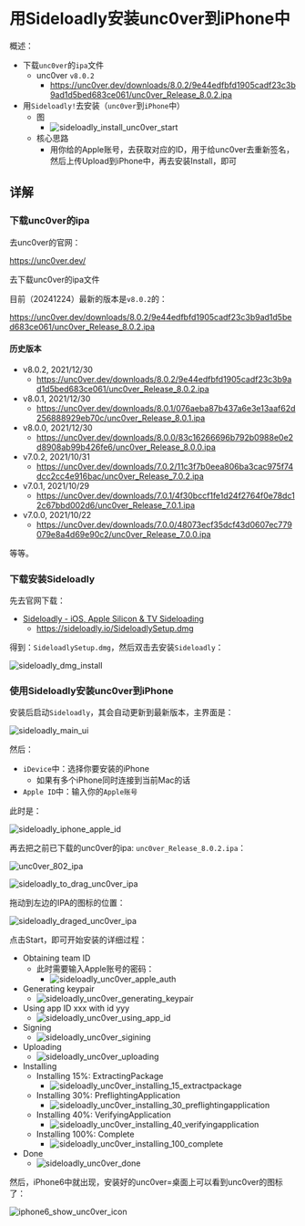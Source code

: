 # 用Sideloadly安装unc0ver到iPhone中

概述：

* 下载`unc0ver`的`ipa`文件
  * unc0ver `v8.0.2`
    * https://unc0ver.dev/downloads/8.0.2/9e44edfbfd1905cadf23c3b9ad1d5bed683ce061/unc0ver_Release_8.0.2.ipa
* 用`Sideloadly!`去安装（`unc0ver`到`iPhone`中）
  * 图
    * ![sideloadly_install_unc0ver_start](../../../../../assets/img/sideloadly_install_unc0ver_start.png)
  * 核心思路
    * 用你给的Apple账号，去获取对应的ID，用于给unc0ver去重新签名，然后上传Upload到iPhone中，再去安装Install，即可

## 详解

### 下载unc0ver的ipa

去unc0ver的官网：

https://unc0ver.dev/

去下载unc0ver的ipa文件

目前（20241224）最新的版本是`v8.0.2`的：

https://unc0ver.dev/downloads/8.0.2/9e44edfbfd1905cadf23c3b9ad1d5bed683ce061/unc0ver_Release_8.0.2.ipa

#### 历史版本

* v8.0.2, 2021/12/30
  * https://unc0ver.dev/downloads/8.0.2/9e44edfbfd1905cadf23c3b9ad1d5bed683ce061/unc0ver_Release_8.0.2.ipa
* v8.0.1, 2021/12/30
  * https://unc0ver.dev/downloads/8.0.1/076aeba87b437a6e3e13aaf62d256888929eb70c/unc0ver_Release_8.0.1.ipa
* v8.0.0, 2021/12/30
  * https://unc0ver.dev/downloads/8.0.0/83c16266696b792b0988e0e2d8908ab99b426fe6/unc0ver_Release_8.0.0.ipa
* v7.0.2, 2021/10/31
  * https://unc0ver.dev/downloads/7.0.2/11c3f7b0eea806ba3cac975f74dcc2cc4e916bac/unc0ver_Release_7.0.2.ipa
* v7.0.1, 2021/10/29
  * https://unc0ver.dev/downloads/7.0.1/4f30bccf1fe1d24f2764f0e78dc12c67bbd002d6/unc0ver_Release_7.0.1.ipa
* v7.0.0, 2021/10/22
  * https://unc0ver.dev/downloads/7.0.0/48073ecf35dcf43d0607ec779079e8a4d69e90c2/unc0ver_Release_7.0.0.ipa

等等。

### 下载安装Sideloadly

先去官网下载：

* [Sideloadly - iOS, Apple Silicon & TV Sideloading](https://sideloadly.io/)
  * https://sideloadly.io/SideloadlySetup.dmg

得到：`SideloadlySetup.dmg`，然后双击去安装`Sideloadly`：

![sideloadly_dmg_install](../../../../../assets/img/sideloadly_dmg_install.png)

### 使用Sideloadly安装unc0ver到iPhone

安装后启动`Sideloadly`，其会自动更新到最新版本，主界面是：

![sideloadly_main_ui](../../../../../assets/img/sideloadly_main_ui.png)

然后：

* `iDevice`中：选择你要安装的iPhone
  * 如果有多个iPhone同时连接到当前Mac的话
* `Apple ID`中：输入你的`Apple账号`

此时是：

![sideloadly_iphone_apple_id](../../../../../assets/img/sideloadly_iphone_apple_id.png)

再去把之前已下载的unc0ver的ipa: `unc0ver_Release_8.0.2.ipa`：

![unc0ver_802_ipa](../../../../../assets/img/unc0ver_802_ipa.png)

![sideloadly_to_drag_unc0ver_ipa](../../../../../assets/img/sideloadly_to_drag_unc0ver_ipa.png)

拖动到左边的IPA的图标的位置：

![sideloadly_draged_unc0ver_ipa](../../../../../assets/img/sideloadly_draged_unc0ver_ipa.png)

点击Start，即可开始安装的详细过程：

* Obtaining team ID
  * 此时需要输入Apple账号的密码：
    * ![sideloadly_unc0ver_apple_auth](../../../../../assets/img/sideloadly_unc0ver_apple_auth.png)
* Generating keypair
  * ![sideloadly_unc0ver_generating_keypair](../../../../../assets/img/sideloadly_unc0ver_generating_keypair.png)
* Using app ID xxx with id yyy
  * ![sideloadly_unc0ver_using_app_id](../../../../../assets/img/sideloadly_unc0ver_using_app_id.png)
* Signing
  * ![sideloadly_unc0ver_sigining](../../../../../assets/img/sideloadly_unc0ver_sigining.png)
* Uploading
  * ![sideloadly_unc0ver_uploading](../../../../../assets/img/sideloadly_unc0ver_uploading.png)
* Installing
  * Installing 15%: ExtractingPackage
    * ![sideloadly_unc0ver_installing_15_extractpackage](../../../../../assets/img/sideloadly_unc0ver_installing_15_extractpackage.png)
  * Installing 30%: PreflightingApplication
    * ![sideloadly_unc0ver_installing_30_preflightingapplication](../../../../../assets/img/sideloadly_unc0ver_installing_30_preflightingapplication.png)
  * Installing 40%: VerifyingApplication
    * ![sideloadly_unc0ver_installing_40_verifyingapplication](../../../../../assets/img/sideloadly_unc0ver_installing_40_verifyingapplication.png)
  * Installing 100%: Complete
    * ![sideloadly_unc0ver_installing_100_complete](../../../../../assets/img/sideloadly_unc0ver_installing_100_complete.png)
* Done
  * ![sideloadly_unc0ver_done](../../../../../assets/img/sideloadly_unc0ver_done.png)

然后，iPhone6中就出现，安装好的unc0ver=桌面上可以看到unc0ver的图标了：

![iphone6_show_unc0ver_icon](../../../../../assets/img/iphone6_show_unc0ver_icon.png)
